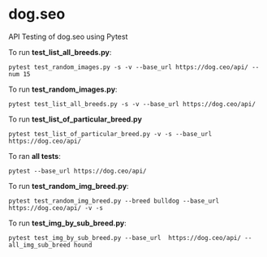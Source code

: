 # dog.seo
API Testing of dog.seo using Pytest

To run **test_list_all_breeds.py**:

`pytest test_random_images.py -s -v --base_url https://dog.ceo/api/ --num 15`

To run **test_random_images.py**:

`pytest test_list_all_breeds.py -s -v --base_url https://dog.ceo/api/`

To run **test_list_of_particular_breed.py**

`pytest test_list_of_particular_breed.py -v -s --base_url https://dog.ceo/api/`

To ran **all tests**:

`pytest --base_url https://dog.ceo/api/`

To run **test_random_img_breed.py**:

`pytest test_random_img_breed.py --breed bulldog --base_url https://dog.ceo/api/ -v -s` 

To run **test_img_by_sub_breed.py**:

`pytest test_img_by_sub_breed.py --base_url  https://dog.ceo/api/ --all_img_sub_breed hound` 